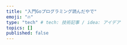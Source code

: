 ```yaml
---
title: "入門Goプログラミング読んだやで"
emoji: "🔥"
type: "tech" # tech: 技術記事 / idea: アイデア
topics: []
published: false
---
```

